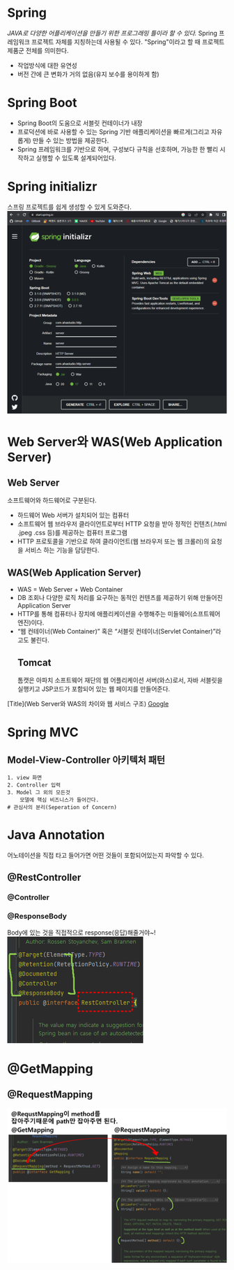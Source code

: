# Spring
*JAVA로 다양한 어플리케이션을 만들기 위한 프로그래밍 틀이라 할 수 있다.*
Spring 프레임워크 프로젝트 자체를 지칭하는데 사용될 수 있다.
"Spring"이라고 할 때 프로젝트 제품군 전체를 의미한다.
- 작업방식에 대한 유연성
- 버전 간에 큰 변화가 거의 없음(유지 보수를 용이하게 함)

# Spring Boot
- Spring Boot의 도움으로 서블릿 컨테이너가 내장
- 프로덕션에 바로 사용할 수 있는 Spring 기반 애플리케이션을 빠르게(그리고 자유롭게) 만들 수 있는 방법을 제공한다.
- Spring 프레임워크를 기반으로 하며, 구성보다 규칙을 선호하며, 가능한 한 빨리 시작하고 실행할 수 있도록 설계되어있다.

# Spring initializr
스프링 프로젝트를 쉽게 생성할 수 있게 도와준다.
<img src="/IMG/Spring initializr.png" ></img>

# Web Server와 WAS(Web Application Server)
## Web Server
소프트웨어와 하드웨어로 구분된다.
- 하드웨어
Web 서버가 설치되어 있는 컴퓨터
- 소프트웨어
웹 브라우저 클라이언트로부터 HTTP 요청을 받아 정적인 컨텐츠(.html .jpeg .css 등)를 제공하는 컴퓨터 프로그램
- HTTP 프로토콜을 기반으로 하여 클라이언트(웹 브라우저 또는 웹 크롤러)의 요청을 서비스 하는 기능을 담당한다.
    
## WAS(Web Application Server)
- WAS = Web Server + Web Container
- DB 조회나 다양한 로직 처리를 요구하는 동적인 컨텐츠를 제공하기 위해 만들어진 Application Server
- HTTP를 통해 컴퓨터나 장치에 애플리케이션을 수행해주는 미들웨어(소프트웨어 엔진)이다.
- “웹 컨테이너(Web Container)” 혹은 “서블릿 컨테이너(Servlet Container)”라고도 불린다.
    ##  Tomcat
    톰캣은 아파치 소프트웨어 재단의 웹 어플리케이션 서버(와스)로서, 
    자바 서블릿을 실행키고 JSP코드가 포함되어 있는 웹 페이지를 만들어준다. 

[Title](Web Server와 WAS의 차이와 웹 서비스 구조)
[Google](https://gmlwjd9405.github.io/2018/10/27/webserver-vs-was.html, "study")

# Spring MVC
## Model-View-Controller 아키텍처 패턴
    1. view 화면
    2. Controller 입력
    3. Model 그 외의 모든것
        모델에 핵심 비즈니스가 들어간다.
    # 관심사의 분리(Seperation of Concern)
    
# Java Annotation
어노테이션을 직접 타고 들어가면 어떤 것들이 포함되어있는지 파악할 수 있다.
##   @RestController
###    @Controller
###    @ResponseBody
Body에 있는 것을 직접적으로 response(응답)해줄거야~!
<img src="/IMG/RestController.png" ></img>



# @GetMapping
##   @RequestMapping
<img src="/IMG/겟매핑,리퀘스트매핑.png" ></img>

